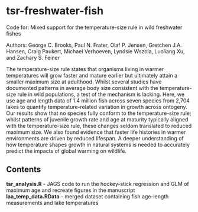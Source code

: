# tsr-freshwater-fish

Code for: Mixed support for the temperature-size rule in wild freshwater fishes

Authors: George C. Brooks, Paul N. Frater, Olaf P. Jensen, Gretchen J.A. Hansen, Craig Paukert, Michael Verhoeven, Lyndsie Wszola, Luoliang Xu, and Zachary S. Feiner

The temperature-size rule states that organisms living in warmer temperatures will grow faster and mature earlier but ultimately attain a smaller maximum size at adulthood. Whilst several studies have documented patterns in average body size consistent with the temperature-size rule in wild populations, a test of the mechanism is lacking. Here, we use age and length data of 1.4 million fish across seven species from 2,704 lakes to quantify temperature-related variation in growth across ontogeny. Our results show that no species fully conform to the temperature-size rule; whilst patterns of juvenile growth rate and age at maturity typically aligned with the temperature-size rule, these changes seldom translated to reduced maximum size. We also found evidence that faster life histories in warmer environments are driven by reduced lifespan. A deeper understanding of how temperature shapes growth in natural systems is needed to accurately predict the impacts of global warming on wildlife.

## Contents
**tsr_analysis.R** - JAGS code to run the hockey-stick regression and GLM of maximum age and recreate figures in the manuscript\
**laa_temp_data.RData** - merged dataset containing fish age-length measurements and lake temperatures
